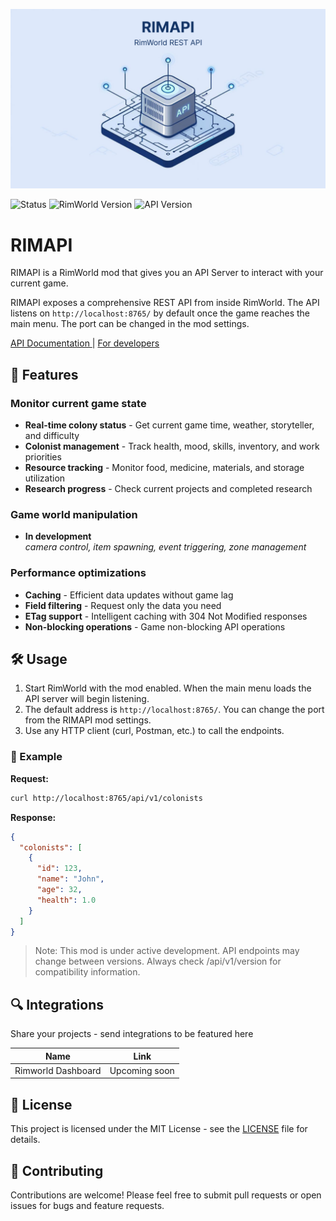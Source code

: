 ![alt text](About/preview.png)

![Status](https://img.shields.io/badge/Status-In_Progress-blue.svg)
![RimWorld Version](https://img.shields.io/badge/RimWorld-v1.5+-blue.svg)
![API Version](https://img.shields.io/badge/API-v0.1.0-green.svg)

# RIMAPI
RIMAPI is a RimWorld mod that gives you an API Server to interact with your current game.

RIMAPI exposes a comprehensive REST API from inside RimWorld.
The API listens on `http://localhost:8765/` by default once the
game reaches the main menu. The port can be changed in the mod settings.

[  API Documentation  ](https://github.com/IlyaChichkov/RIMAPI/blob/main/Docs/API.md)|
[  For developers  ](https://github.com/IlyaChichkov/RIMAPI/blob/main/Docs/DEVELOPER.md)

## 🚀 Features

### Monitor current game state
- **Real-time colony status** - Get current game time, weather, storyteller, and difficulty
- **Colonist management** - Track health, mood, skills, inventory, and work priorities
- **Resource tracking** - Monitor food, medicine, materials, and storage utilization
- **Research progress** - Check current projects and completed research

### Game world manipulation

- **In development**</br>
  *camera control, item spawning, event triggering, zone management*

### Performance optimizations
- **Caching** - Efficient data updates without game lag
- **Field filtering** - Request only the data you need
- **ETag support** - Intelligent caching with 304 Not Modified responses
- **Non-blocking operations** - Game non-blocking API operations

## 🛠️ Usage
1. Start RimWorld with the mod enabled. When the main menu loads the API server will begin listening.
2. The default address is `http://localhost:8765/`. You can change the port from the RIMAPI mod settings.
3. Use any HTTP client (curl, Postman, etc.) to call the endpoints.

### 🎯 Example
**Request:**
```bash
curl http://localhost:8765/api/v1/colonists
```

**Response:**
```json
{
  "colonists": [
    {
      "id": 123,
      "name": "John",
      "age": 32,
      "health": 1.0
    }
  ]
}
```

> Note: This mod is under active development. API endpoints may change between versions.
  Always check /api/v1/version for compatibility information.

## 🔍 Integrations

Share your projects - send integrations to be featured here

| Name | Link |
|---   |---   |
|Rimworld Dashboard | Upcoming soon|

## 📄 License
This project is licensed under the MIT License - see the [LICENSE](https://github.com/IlyaChichkov/RIMAPI/blob/main/LICENSE) file for details.

## 🤝 Contributing

Contributions are welcome! Please feel free to submit pull requests or open issues for bugs and feature requests.
